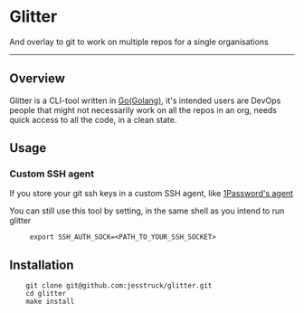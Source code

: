 # Glitter

And overlay to git to work on multiple repos for a single organisations

---

## Overview
Glitter is a CLI-tool written in [Go(Golang)](https://go.dev/), it's intended users are DevOps people that might not necessarily work on all the repos in an org, needs quick access to all the code, in a clean state.

## Usage

### Custom SSH agent

If you store your git ssh keys in a custom SSH agent, like [1Password's agent](https://developer.1password.com/docs/ssh/get-started/#step-4-configure-your-ssh-or-git-client)

You can still use this tool by setting, in the same shell as you intend to run glitter

         export SSH_AUTH_SOCK=<PATH_TO_YOUR_SSH_SOCKET>

## Installation

        git clone git@github.com:jesstruck/glitter.git
        cd glitter
        make install
